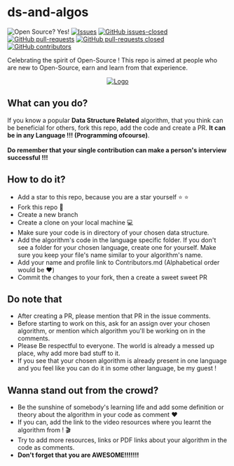 # ds-and-algos

![Open Source? Yes!](https://badgen.net/badge/Open%20Source%20%3F/Yes%21/blue?icon=github) [![Issues](https://img.shields.io/github/issues/Nikzy7/Data-Structures-Snippets)](https://github.com/Nikzy7/Data-Structures-Snippets/issues) [![GitHub issues-closed](https://img.shields.io/github/issues-closed/Nikzy7/Data-Structures-Snippets)](https://GitHub.com/Nikzy7/Data-Structures-Snippets/issues?q=is%3Aissue+is%3Aclosed) [![GitHub pull-requests](https://img.shields.io/github/issues-pr/Nikzy7/Data-Structures-Snippets)](https://GitHub.com/Nikzy7/Data-Structures-Snippets/pull/) [![GitHub pull-requests closed](https://img.shields.io/github/issues-pr-closed/Nikzy7/Data-Structures-Snippets)](https://GitHub.com/Nikzy7/Data-Structures-Snippets/pull/) [![GitHub contributors](https://img.shields.io/github/contributors/Nikzy7/Data-Structures-Snippets)](https://GitHub.com/Nikzy7/Data-Structures-Snippets/graphs/contributors/)<br>



Celebrating the spirit of Open-Source ! This repo is aimed at people who are new to Open-Source, earn and learn from that experience.

<p align="center">
  <a href="https://hacktoberfest.digitalocean.com/">
    <img src="https://hacktoberfest.digitalocean.com/_nuxt/img/logo-hacktoberfest-full.f42e3b1.svg" alt="Logo">
  </a>
</p>

## What can you do?
If you know a popular **Data Structure Related** algorithm, that you think can be beneficial for others, fork this repo, add the code and create a PR. **It can be in any Language !!! (Programming ofcourse)**.<br><br>
**Do remember that your single contribution can make a person's interview successful !!!**

## How to do it?
- Add a star to this repo, because you are a star yourself :star: :star:
- Fork this repo :fork_and_knife:
- Create a new branch
- Create a clone on your local machine :computer:
- Make sure your code is in directory of your chosen data structure.
- Add the algorithm's code in the language specific folder. If you don't see a folder for your chosen language, create one for yourself. Make sure you keep your file's name similar to your algorithm's name.
- Add your name and profile link to Contributors.md (Alphabetical order would be :heart:)
- Commit the changes to your fork, then a create a sweet sweet PR

## Do note that
- After creating a PR, please mention that PR in the issue comments.
- Before starting to work on this, ask for an assign over your chosen algorithm, or mention which algorithm you'll be working on in the comments.
- Please Be respectful to everyone. The world is already a messed up place, why add more bad stuff to it.
- If you see that your chosen algorithm is already present in one language and you feel like you can do it in some other language, be my guest !

## Wanna stand out from the crowd?
- Be the sunshine of somebody's learning life and add some definition or theory about the algorithm in your code as comment :heart:
- If you can, add the link to the video resources where you learnt the algorithm from ! :clapper:
- Try to add more resources, links or PDF links about your algorithm in the code as comments.
- **Don't forget that you are AWESOME!!!!!!!**
